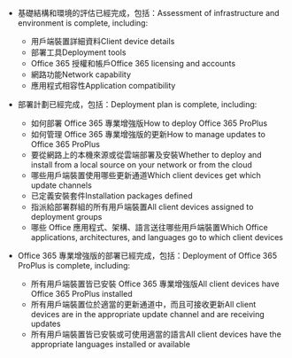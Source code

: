 - <span data-ttu-id="41ab0-101">基礎結構和環境的評估已經完成，包括：</span><span class="sxs-lookup"><span data-stu-id="41ab0-101">Assessment of infrastructure and environment is complete, including:</span></span>

    - <span data-ttu-id="41ab0-102">用戶端裝置詳細資料</span><span class="sxs-lookup"><span data-stu-id="41ab0-102">Client device details</span></span>
    - <span data-ttu-id="41ab0-103">部署工具</span><span class="sxs-lookup"><span data-stu-id="41ab0-103">Deployment tools</span></span>
    - <span data-ttu-id="41ab0-104">Office 365 授權和帳戶</span><span class="sxs-lookup"><span data-stu-id="41ab0-104">Office 365 licensing and accounts</span></span>
    - <span data-ttu-id="41ab0-105">網路功能</span><span class="sxs-lookup"><span data-stu-id="41ab0-105">Network capability</span></span>
    - <span data-ttu-id="41ab0-106">應用程式相容性</span><span class="sxs-lookup"><span data-stu-id="41ab0-106">Application compatibility</span></span>

- <span data-ttu-id="41ab0-107">部署計劃已經完成，包括：</span><span class="sxs-lookup"><span data-stu-id="41ab0-107">Deployment plan is complete, including:</span></span>

    - <span data-ttu-id="41ab0-108">如何部署 Office 365 專業增強版</span><span class="sxs-lookup"><span data-stu-id="41ab0-108">How to deploy Office 365 ProPlus</span></span>
    - <span data-ttu-id="41ab0-109">如何管理 Office 365 專業增強版的更新</span><span class="sxs-lookup"><span data-stu-id="41ab0-109">How to manage updates to Office 365 ProPlus</span></span>
    - <span data-ttu-id="41ab0-110">要從網路上的本機來源或從雲端部署及安裝</span><span class="sxs-lookup"><span data-stu-id="41ab0-110">Whether to deploy and install from a local source on your network or from the cloud</span></span>
    - <span data-ttu-id="41ab0-111">哪些用戶端裝置使用哪些更新通道</span><span class="sxs-lookup"><span data-stu-id="41ab0-111">Which client devices get which update channels</span></span>
    - <span data-ttu-id="41ab0-112">已定義安裝套件</span><span class="sxs-lookup"><span data-stu-id="41ab0-112">Installation packages defined</span></span>
    - <span data-ttu-id="41ab0-113">指派給部署群組的所有用戶端裝置</span><span class="sxs-lookup"><span data-stu-id="41ab0-113">All client devices assigned to deployment groups</span></span>
    - <span data-ttu-id="41ab0-114">哪些 Office 應用程式、架構、語言送往哪些用戶端裝置</span><span class="sxs-lookup"><span data-stu-id="41ab0-114">Which Office applications, architectures, and languages go to which client devices</span></span>

- <span data-ttu-id="41ab0-115">Office 365 專業增強版的部署已經完成，包括：</span><span class="sxs-lookup"><span data-stu-id="41ab0-115">Deployment of Office 365 ProPlus is complete, including:</span></span>

    - <span data-ttu-id="41ab0-116">所有用戶端裝置皆已安裝 Office 365 專業增強版</span><span class="sxs-lookup"><span data-stu-id="41ab0-116">All client devices have Office 365 ProPlus installed</span></span>
    - <span data-ttu-id="41ab0-117">所有用戶端裝置位於適當的更新通道中，而且可接收更新</span><span class="sxs-lookup"><span data-stu-id="41ab0-117">All client devices are in the appropriate update channel and are receiving updates</span></span>
    - <span data-ttu-id="41ab0-118">所有用戶端裝置皆已安裝或可使用適當的語言</span><span class="sxs-lookup"><span data-stu-id="41ab0-118">All client devices have the appropriate languages installed or available</span></span>
